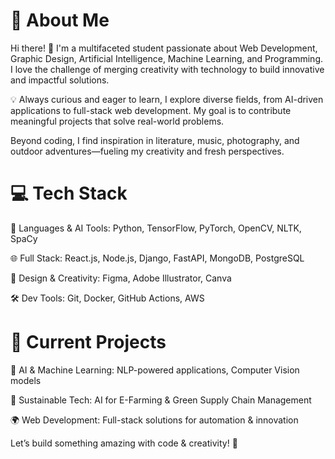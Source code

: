 
# 🚀 About Me
Hi there! 👋 I'm a multifaceted student passionate about Web Development, Graphic Design, Artificial Intelligence, Machine Learning, and Programming. I love the challenge of merging creativity with technology to build innovative and impactful solutions.

💡 Always curious and eager to learn, I explore diverse fields, from AI-driven applications to full-stack web development. My goal is to contribute meaningful projects that solve real-world problems.

Beyond coding, I find inspiration in literature, music, photography, and outdoor adventures—fueling my creativity and fresh perspectives.

# 💻 Tech Stack
🚀 Languages & AI Tools: Python, TensorFlow, PyTorch, OpenCV, NLTK, SpaCy

🌐 Full Stack: React.js, Node.js, Django, FastAPI, MongoDB, PostgreSQL

🎨 Design & Creativity: Figma, Adobe Illustrator, Canva

🛠 Dev Tools: Git, Docker, GitHub Actions, AWS

# 📌 Current Projects
🤖 AI & Machine Learning: NLP-powered applications, Computer Vision models

🌱 Sustainable Tech: AI for E-Farming & Green Supply Chain Management

🌍 Web Development: Full-stack solutions for automation & innovation

Let’s build something amazing with code & creativity! 🚀
